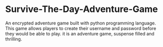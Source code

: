 # Survive-The-Day-Adventure-Game
An encrypted adventure game built with python programming language. This game allows players to create their username and password before they would be able to play.  it is an adventure game, suspense filled and thrilling.
